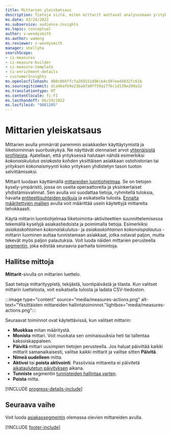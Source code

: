 ```yaml
---
title: Mittarien yleiskatsaus
description: Tietoja siitä, miten mittarit auttavat analysoimaan yrityksen toimintaa ja näyttämään sen tuloksia.
ms.date: 03/24/2022
ms.subservice: audience-insights
ms.topic: conceptual
author: v-wendysmith
ms.author: wameng
ms.reviewer: v-wendysmith
manager: shellyha
searchScope:
- ci-measures
- ci-measure-builder
- ci-measure-template
- ci-enrichment-details
- customerInsights
ms.openlocfilehash: 880c06bffcfa269151d96cb4c597eed4832fc61b
ms.sourcegitcommit: dca46afb9e23ba87a0ff59a1776c1d139e209a32
ms.translationtype: HT
ms.contentlocale: fi-FI
ms.lasthandoff: 06/29/2022
ms.locfileid: "9081205"
---
```

# <a name="measures-overview"></a>Mittarien yleiskatsaus

Mittarien avulla ymmärrät paremmin asiakkaiden käyttäytymistä ja liiketoiminnan suorituskykyä. Ne näyttävät olennaiset arvot [yhtenäisistä profiileista](data-unification.md). Ajatellaan, että yrityksessä halutaan nähdä esimerkiksi *kokonaiskulutus asiakasta kohden* yksittäisen asiakkaan ostohistorian tai *yrityksen kokonaismyynti* koko yrityksen yhdistetyn tason tuoton selvittämiseksi.  

Mittarit luodaan käyttämällä [mittareiden luontiohjelmaa](measure-builder.md). Se on tietojen kysely-ympäristö, jossa on useita operaattoreita ja yksinkertaiset yhdistämisvalinnat. Sen avulla voi suodattaa tietoja, ryhmitellä tuloksia, havaita [entiteettisuhteiden polkuja](relationships.md) ja esikatsella tulosta. [Ennalta määritettyjen mallien](measure-templates.md) avulla voit määrittää usein käytettyjä mittareita tehokkaasti.

Käytä mittarin luontiohjelmaa liiketoiminta-aktiviteettien suunnittelemisessa tekemällä kyselyjä asiakastiedoista ja poimimalla tietoja. Esimerkiksi *asiakaskohtainen kokonaiskulutus*- ja *asiakaskohtainen kokonaispalautus* -mittarin luominen auttaa tunnistamaan asiakkaat, jotka ostavat paljon, mutta tekevät myös paljon palautuksia. Voit luoda näiden mittarien perusteella [segmentin](segments.md), joka edistää seuraavia parhaita toimintoja.

## <a name="manage-your-measures"></a>Hallitse mittoja

**Mittarit**-sivulla on mittarien luettelo.

Saat tietoja mittarityypistä, tekijästä, luontipäivästä ja tilasta. Kun valitset mittarin luettelosta, voit esikatsella tulosta ja ladata CSV-tiedoston.

:::image type="content" source="media/measures-actions.png" alt-text="Yksittäisten mittareiden hallintatoiminnot."lightbox="media/measures-actions.png":::

Seuraavat toiminnot ovat käytettävissä, kun valitset mittarin:

- **Muokkaa** mitan määritystä.
- **Monista** mittari. Voit muokata sen ominaisuuksia heti tai tallentaa kaksoiskappaleen.
- **Päivitä** mittari uusimpien tietojen perusteella. Jos haluat päivittää kaikki mittarit samanaikaisesti, valitse kaikki mittarit ja valitse sitten **Päivitä**.
- **Nimeä uudelleen** mitta.
- **Aktivoi** tai **poista aktivointi**. Passiivisia mittareita ei päivitetä [aikataulutetun päivityksen](system.md#schedule-tab) aikana.
- **Tunniste** segmentin [tunnisteiden hallintaa varten](work-with-tags-columns.md#manage-tags).
- **Poista** mitta.

[!INCLUDE [progress-details-include](includes/progress-details-pane.md)]

## <a name="next-step"></a>Seuraava vaihe

Voit luoda [asiakassegmentin](segments.md) olemassa olevien mittareiden avulla.

[!INCLUDE [footer-include](includes/footer-banner.md)]
